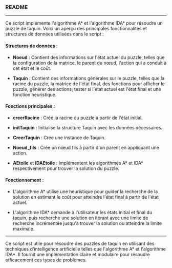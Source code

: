 ### README

---

Ce script implémente l'algorithme A* et l'algorithme IDA* pour résoudre un puzzle de taquin. Voici un aperçu des principales fonctionnalités et structures de données utilisées dans le script :

#### Structures de données :

- **Noeud** : Contient des informations sur l'état actuel du puzzle, telles que la configuration de la matrice, le parent du nœud, l'action qui a conduit à cet état et le coût.
  
- **Taquin** : Contient des informations générales sur le puzzle, telles que la racine du puzzle, la matrice de l'état final, des fonctions pour afficher le puzzle, générer des actions, tester si l'état actuel est l'état final et une fonction heuristique.

#### Fonctions principales :

- **creerRacine** : Crée la racine du puzzle à partir de l'état initial.
  
- **initTaquin** : Initialise la structure Taquin avec les données nécessaires.
  
- **CreerTaquin** : Crée une instance de Taquin.
  
- **Noeud_fils** : Crée un nœud fils à partir d'un parent en appliquant une action.
  
- **AEtoile** et **IDAEtoile** : Implémentent les algorithmes A* et IDA* respectivement pour trouver la solution du puzzle.

#### Fonctionnement :

- L'algorithme A* utilise une heuristique pour guider la recherche de la solution en estimant le coût pour atteindre l'état final à partir de l'état actuel.
  
- L'algorithme IDA* demande à l'utilisateur les états initial et final du taquin, puis recherche une solution en itérant avec une limite de recherche incrémentée jusqu'à trouver la solution ou atteindre la limite maximale.

---

Ce script est utile pour résoudre des puzzles de taquin en utilisant des techniques d'intelligence artificielle telles que l'algorithme A* et l'algorithme IDA*. Il fournit une implémentation claire et modulaire pour résoudre efficacement ces types de problèmes.
